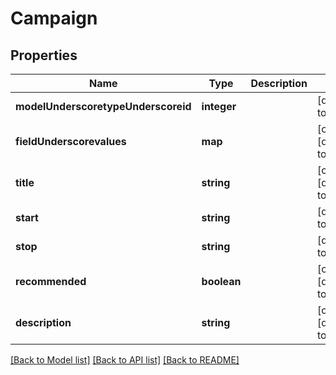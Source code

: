 # Campaign

## Properties
Name | Type | Description | Notes
------------ | ------------- | ------------- | -------------
**modelUnderscoretypeUnderscoreid** | **integer** |  | [default to null]
**fieldUnderscorevalues** | **map** |  | [optional] [default to null]
**title** | **string** |  | [optional] [default to null]
**start** | **string** |  | [default to null]
**stop** | **string** |  | [default to null]
**recommended** | **boolean** |  | [optional] [default to null]
**description** | **string** |  | [optional] [default to null]

[[Back to Model list]](../README.md#documentation-for-models) [[Back to API list]](../README.md#documentation-for-api-endpoints) [[Back to README]](../README.md)


